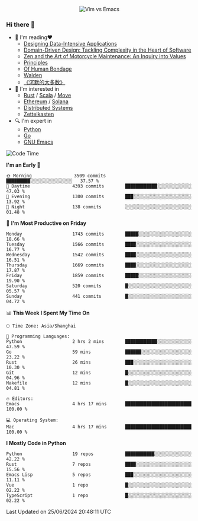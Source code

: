 <p align="center">
    <img src="https://gist.githubusercontent.com/coldnight/e696baffb094e71c96cb302118878eae/raw/40ea5053a6f66cc65f90f437e4173497da225958/banner.gif" alt="Vim vs Emacs" />
</p>

### Hi there 👋

- 📖 I'm reading❤️
    + [Designing Data-Intensive Applications](https://www.oreilly.com/library/view/designing-data-intensive-applications/9781491903063/)
    + [Domain-Driven Design: Tackling Complexity in the Heart of Software](https://www.dddcommunity.org/book/evans_2003/)
    + [Zen and the Art of Motorcycle Maintenance: An Inquiry into Values](https://en.wikipedia.org/wiki/Zen_and_the_Art_of_Motorcycle_Maintenance)
    + [Principles](https://www.principles.com/)
    + [Of Human Bondage](https://en.wikipedia.org/wiki/Of_Human_Bondage)
    + [Walden](https://en.wikipedia.org/wiki/Walden)
    + [《沉默的大多数》](https://en.wikipedia.org/wiki/Silent_majority)
- 🌱 I'm interested in
    + [Rust](https://www.rust-lang.org/) / [Scala](https://www.scala-lang.org/) / [Move](https://github.com/move-language/move/)
    + [Ethereum](https://ethereum.org/en/) / [Solana](https://solana.com/)
	+ [Distributed Systems](https://www.linuxzen.com/notes/topics/20200320174417_%E5%88%86%E5%B8%83%E5%BC%8F/)
	+ [Zettelkasten](https://www.linuxzen.com/notes/notes/20220120080920-slip_box/)
- 🔍 I'm expert in
    + [Python](https://www.python.org/)
    + [Go](https://go.dev/)
    + [GNU Emacs](https://www.gnu.org/software/emacs/)

<!--START_SECTION:waka-->
![Code Time](http://img.shields.io/badge/Code%20Time-2%2C937%20hrs%2033%20mins-blue)

**I'm an Early 🐤** 

```text
🌞 Morning                3509 commits        █████████░░░░░░░░░░░░░░░░   37.57 % 
🌆 Daytime                4393 commits        ████████████░░░░░░░░░░░░░   47.03 % 
🌃 Evening                1300 commits        ███░░░░░░░░░░░░░░░░░░░░░░   13.92 % 
🌙 Night                  138 commits         ░░░░░░░░░░░░░░░░░░░░░░░░░   01.48 % 
```
📅 **I'm Most Productive on Friday** 

```text
Monday                   1743 commits        █████░░░░░░░░░░░░░░░░░░░░   18.66 % 
Tuesday                  1566 commits        ████░░░░░░░░░░░░░░░░░░░░░   16.77 % 
Wednesday                1542 commits        ████░░░░░░░░░░░░░░░░░░░░░   16.51 % 
Thursday                 1669 commits        ████░░░░░░░░░░░░░░░░░░░░░   17.87 % 
Friday                   1859 commits        █████░░░░░░░░░░░░░░░░░░░░   19.90 % 
Saturday                 520 commits         █░░░░░░░░░░░░░░░░░░░░░░░░   05.57 % 
Sunday                   441 commits         █░░░░░░░░░░░░░░░░░░░░░░░░   04.72 % 
```


📊 **This Week I Spent My Time On** 

```text
🕑︎ Time Zone: Asia/Shanghai

💬 Programming Languages: 
Python                   2 hrs 2 mins        ████████████░░░░░░░░░░░░░   47.59 % 
Go                       59 mins             ██████░░░░░░░░░░░░░░░░░░░   23.22 % 
Rust                     26 mins             ███░░░░░░░░░░░░░░░░░░░░░░   10.30 % 
Git                      12 mins             █░░░░░░░░░░░░░░░░░░░░░░░░   04.96 % 
Makefile                 12 mins             █░░░░░░░░░░░░░░░░░░░░░░░░   04.81 % 

🔥 Editors: 
Emacs                    4 hrs 17 mins       █████████████████████████   100.00 % 

💻 Operating System: 
Mac                      4 hrs 17 mins       █████████████████████████   100.00 % 
```

**I Mostly Code in Python** 

```text
Python                   19 repos            ███████████░░░░░░░░░░░░░░   42.22 % 
Rust                     7 repos             ████░░░░░░░░░░░░░░░░░░░░░   15.56 % 
Emacs Lisp               5 repos             ███░░░░░░░░░░░░░░░░░░░░░░   11.11 % 
Vue                      1 repo              █░░░░░░░░░░░░░░░░░░░░░░░░   02.22 % 
TypeScript               1 repo              █░░░░░░░░░░░░░░░░░░░░░░░░   02.22 % 
```




 Last Updated on 25/06/2024 20:48:11 UTC
<!--END_SECTION:waka-->
